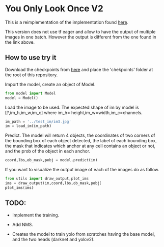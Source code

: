 # You Only Look Once V2

This is a reimplementation of the implementation found [here](https://github.com/pmkalshetti/object_detection).

This version does not use tf eager and allow to have the output of multiple images in one batch. However the output is different from the one found in the link above.

## How to use try it

Download the checkpoints from [here](https://correoipn-my.sharepoint.com/:u:/g/personal/hsanchezb1600_alumno_ipn_mx/EdSRX89PwiZCt5AE-cpZRTQB90qs4ZtU44To1VklOETiAA?e=8LHaAo) and place the 'chekpoints' folder at the root of this repository.

Import the model, create an object of Model.
```python
from model import Model
model = Model()
```

Load the image to be used. The expected shape of im by model is [?,im_h,im_w,im_c] where im_h= height,im_w=width,im_c=channels.
```python
im_path = '../test_im/im3.jpg'
im = load_im(im_path)
```

Predict. The model will return 4 objects, the coordinates of two corners of the bounding box of each object detected, the label of each bounding box, the mask that indicates which anchor at any cell contains an object or not, and the prob of the object in each anchor.
```python
coord,lbs,ob_mask,pobj = model.predict(im)
```

If you want to visualize the output image of each of the images do as follow.
```python
from utils import draw_output,plot_ims
ims = draw_output(im,coord,lbs,ob_mask,pobj)
plot_ims(ims)
```

## TODO:
- Implement the training.

- Add NMS.

- Creates the model to train yolo from scratches having the base model, and the two heads (darknet and yolov2).
